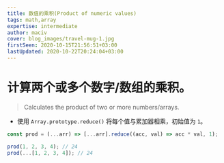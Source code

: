```yaml
---
title: 数值的乘积(Product of numeric values)
tags: math,array
expertise: intermediate
author: maciv
cover: blog_images/travel-mug-1.jpg
firstSeen: 2020-10-15T21:56:51+03:00
lastUpdated: 2020-10-22T20:24:04+03:00
---
```


# 计算两个或多个数字/数组的乘积。
> Calculates the product of two or more numbers/arrays.

- 使用 `Array.prototype.reduce()` 将每个值与累加器相乘，初始值为 `1`。

```js
const prod = (...arr) => [...arr].reduce((acc, val) => acc * val, 1);
```

```js
prod(1, 2, 3, 4); // 24
prod(...[1, 2, 3, 4]); // 24
```
